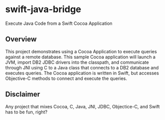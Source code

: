 # swift-java-bridge
Execute Java Code from a Swift Cocoa Application 

## Overview 
This project demonstrates using a Cocoa Application to execute queries against a remote database.  This sample Cocoa application will launch a JVM, import DB2 JDBC drivers into the classpath, and communicate through JNI using C to a Java class that connects to a DB2 database and executes queries.  The Cocoa application is written in Swift, but accesses Objective-C methods to connect and execute the queries.

## Disclaimer
Any project that mixes Cocoa, C, Java, JNI, JDBC, Objectice-C, and Swift has to be fun, right?
